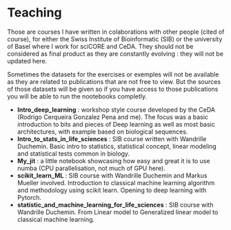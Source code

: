 # Teaching

Those are courses I have written in colaborations with other people (cited of course), for either the Swiss Institute of Bioinformatic (SIB) or the university of Basel where I work for sciCORE and CeDA. They should not be considered as final product as they are constantly evolving : they will not be updated here.

Sometimes the datasets for the exercises or exemples will not be available as they are related to publications that are not free to view. But the sources of those datasets will be given so if you have access to those publications you will be able to run the nootebooks completly.

- **Intro_deep_learning** : workshop style course developed by the CeDA (Rodrigo Cerqueira Gonzalez Pena and me). The focus was a basic introduction to bits and pieces of Deep learning as well as most basic architectures, with example based on biological sequences. 
- **Intro_to_stats_in_life_sciences** : SIB course written with Wandrille Duchemin. Basic intro to statistics, statistical concept, linear modeling and statistical tests common in biology.
- **My_jit** : a little notebook showcasing how easy and great it is to use numba (CPU parallelisation, not much of GPU here).
- **scikit_learn_ML** : SIB course with Wandrille Duchemin and Markus Mueller involved. Introduction to classical machine learning algorithm and methodology using scikit learn. Opening to deep learning with Pytorch.
- **statistic_and_machine_learning_for_life_sciences** : SIB course with Wandrille Duchemin. From Linear model to Generalized linear model to classical machine learning. 
